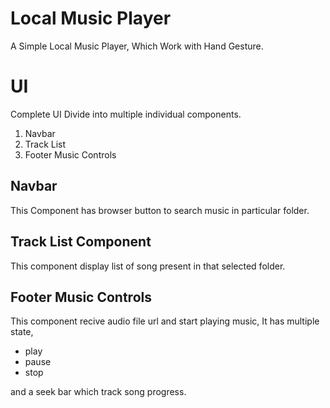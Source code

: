 # Local Music Player

A Simple Local Music Player, Which Work with Hand Gesture.

# UI
Complete UI Divide into multiple individual components.
1. Navbar
2. Track List
3. Footer Music Controls
## Navbar
This Component has browser button to search music in particular folder.

## Track List Component
This component display list of song present in that selected folder.

## Footer Music Controls
This component recive audio file url and start playing music,
It has multiple state,
- play
- pause
- stop

and a seek bar which track song progress.